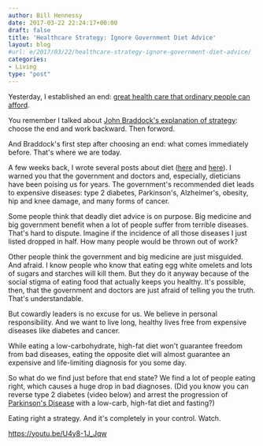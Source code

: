 ```yaml
---
author: Bill Hennessy
date: 2017-03-22 22:24:17+00:00
draft: false
title: 'Healthcare Strategy: Ignore Government Diet Advice'
layout: blog
#url: e/2017/03/22/healthcare-strategy-ignore-government-diet-advice/
categories:
- Living
type: "post"
---
```


Yesterday, I established an end: [great health care that ordinary people can afford](https://hennessysview.com/2017/03/20/healthcare-strategy-beats-hyperventilating/).

You remember I talked about [John Braddock's explanation of strategy](https://www.spysguide.com/single-post/2016/12/28/The-First-Step-Of-Strategy): choose the end and work backward. Then forword.

And Braddock's first step after choosing an end: what comes immediately before. That's where we are today.

A few weeks back, I wrote several posts about diet ([here](https://hennessysview.com/2017/02/08/government-diet-makes-you-fat-and-kills-you/) and [here](https://hennessysview.com/2017/02/05/why-are-you-letting-your-doctor-kill-you/)). I warned you that the government and doctors and, especially, dieticians have been poising us for years. The government's recommended diet leads to expensive diseases: type 2 diabetes, Parkinson's, Alzheimer's, obesity, hip and knee damage, and many forms of cancer.

Some people think that deadly diet advice is on purpose. Big medicine and big government benefit when a lot of people suffer from terrible diseases. That's hard to dispute. Imagine if the incidence of all those diseases I just listed dropped in half. How many people would be thrown out of work?

Other people think the government and big medicine are just misguided. And afraid. I know people who know that eating egg white omelets and lots of sugars and starches will kill them. But they do it anyway because of the social stigma of eating food that actually keeps you healthy. It's possible, then, that the government and doctors are just afraid of telling you the truth. That's understandable.

But cowardly leaders is no excuse for us. We believe in personal responsibility. And we want to live long, healthy lives free from expensive diseases like diabetes and cancer.

While eating a low-carbohydrate, high-fat diet won't guarantee freedom from bad diseases, eating the opposite diet will almost guarantee an expensive and life-limiting diagnosis for you some day.

So what do we find just before that end state? We find a lot of people eating right, which causes a huge drop in bad diagnoses. (Did you know you can reverse type 2 diabetes (video below) and arrest the progression of [Parkinson's Disease](https://www.ncbi.nlm.nih.gov/pmc/articles/PMC2367001/) with a low-carb, high-fat diet and fasting?)

Eating right a strategy. And it's completely in your control. Watch.

https://youtu.be/U4y8-1J_Jqw
